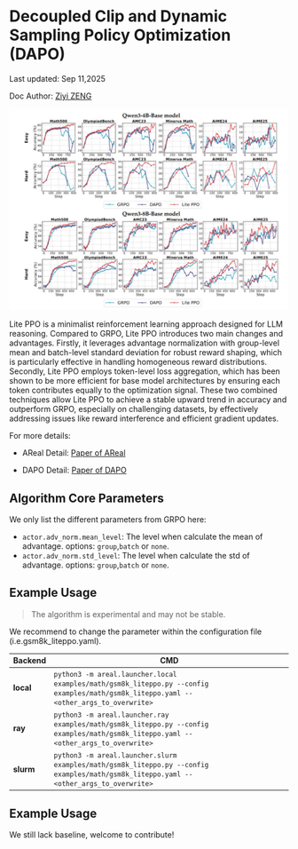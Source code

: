 # Decoupled Clip and Dynamic Sampling Policy Optimization (DAPO)

Last updated: Sep 11,2025

Doc Author: [Ziyi ZENG](https://github.com/ZiyiTsang)

![alt text](../figures/litePPO.jpg)

Lite PPO is a minimalist reinforcement learning approach designed for LLM reasoning.
Compared to GRPO, Lite PPO introduces two main changes and advantages. Firstly, it
leverages advantage normalization with group-level mean and batch-level standard
deviation for robust reward shaping, which is particularly effective in handling
homogeneous reward distributions. Secondly, Lite PPO employs token-level loss
aggregation, which has been shown to be more efficient for base model architectures by
ensuring each token contributes equally to the optimization signal. These two combined
techniques allow Lite PPO to achieve a stable upward trend in accuracy and outperform
GRPO, especially on challenging datasets, by effectively addressing issues like reward
interference and efficient gradient updates.

For more details:

- AReal Detail: [Paper of AReal](https://arxiv.org/abs/2505.24298)

- DAPO Detail: [Paper of DAPO](https://arxiv.org/abs/2503.14476)

## Algorithm Core Parameters

We only list the different parameters from GRPO here:

- `actor.adv_norm.mean_level`: The level when calculate the mean of advantage. options:
  `group`,`batch` or `none`.
- `actor.adv_norm.std_level`: The level when calculate the std of advantage. options:
  `group`,`batch` or `none`.

## Example Usage

> The algorithm is experimental and may not be stable.

We recommend to change the parameter within the configuration file
(i.e.gsm8k_liteppo.yaml).

| Backend   | CMD                                                                                                                                    |
| --------- | -------------------------------------------------------------------------------------------------------------------------------------- |
| **local** | `python3 -m areal.launcher.local examples/math/gsm8k_liteppo.py --config examples/math/gsm8k_liteppo.yaml --<other_args_to_overwrite>` |
| **ray**   | `python3 -m areal.launcher.ray examples/math/gsm8k_liteppo.py --config examples/math/gsm8k_liteppo.yaml --<other_args_to_overwrite>`   |
| **slurm** | `python3 -m areal.launcher.slurm examples/math/gsm8k_liteppo.py --config examples/math/gsm8k_liteppo.yaml --<other_args_to_overwrite>` |

## Example Usage

We still lack baseline, welcome to contribute!
